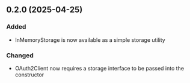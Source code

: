 ## 0.2.0 (2025-04-25)

### Added

- InMemoryStorage is now available as a simple storage utility

### Changed

- OAuth2Client now requires a storage interface to be passed into the constructor

